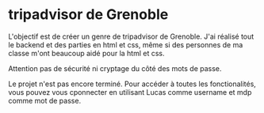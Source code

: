 # tripadvisor de Grenoble

L'objectif est de créer un genre de tripadvisor de Grenoble.
J'ai réalisé tout le backend et des parties en html et css, même si des personnes de ma classe m'ont beaucoup aidé pour la html et css. 

Attention pas de sécurité ni cryptage du côté des mots de passe.

Le projet n'est pas encore terminé. 
Pour accéder à toutes les fonctionalités, vous pouvez vous cponnecter en utilisant Lucas comme username et mdp comme mot de passe. 
